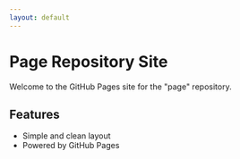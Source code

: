 ```yaml
---
layout: default
---
```

# Page Repository Site

Welcome to the GitHub Pages site for the "page" repository.

## Features

- Simple and clean layout
- Powered by GitHub Pages
